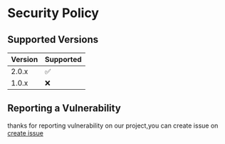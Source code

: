 # Security Policy

## Supported Versions

| Version | Supported          |
| ------- | ------------------ |
| 2.0.x   | :white_check_mark: |
| 1.0.x   | :x:                |

## Reporting a Vulnerability
thanks for reporting vulnerability on our project,you can create issue on [create issue](https://github.com/dydrmr5/telegramBot/issues/new)